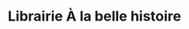 ---
title: "Librairie À la belle histoire"
url: /saint-maur-des-fosses/librairie-a-la-belle-histoire/
shop: livres
---
